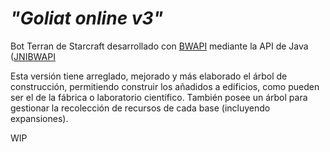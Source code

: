 # _"Goliat online v3"_

Bot Terran de Starcraft desarrollado con [BWAPI](https://github.com/bwapi/bwapi) mediante la API de Java ([JNIBWAPI](https://github.com/JNIBWAPI/JNIBWAPI)

Esta versión tiene arreglado, mejorado y más elaborado el árbol de construcción, permitiendo construir los añadidos a edificios, como pueden ser el de la fábrica o laboratorio científico.
También posee un árbol para gestionar la recolección de recursos de cada base (incluyendo expansiones).

WIP